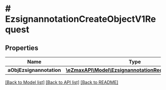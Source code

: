 # # EzsignannotationCreateObjectV1Request

## Properties

Name | Type | Description | Notes
------------ | ------------- | ------------- | -------------
**aObjEzsignannotation** | [**\eZmaxAPI\Model\EzsignannotationRequestCompound[]**](EzsignannotationRequestCompound.md) |  |

[[Back to Model list]](../../README.md#models) [[Back to API list]](../../README.md#endpoints) [[Back to README]](../../README.md)
